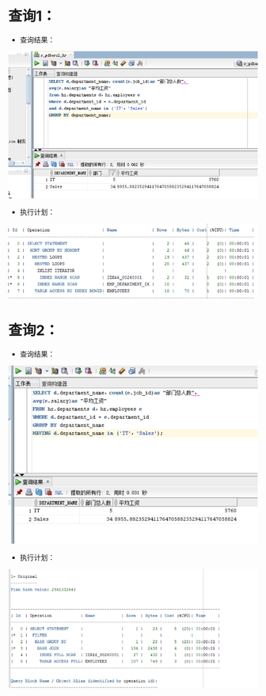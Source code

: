 # 查询1：

- 查询结果：

![tu](./1.png)

- 执行计划：

![tu](./1.1.png)

# 查询2：

- 查询结果：

![tu](./3.png)

- 执行计划：

![tu](./2.2.png)
